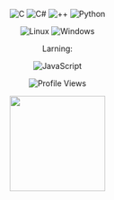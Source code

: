 <p align="center">
    <img src="https://img.shields.io/badge/C%20-%232370ED.svg?style=for-the-badge&logo=c&logoColor=white" alt="C">
    <img src="https://img.shields.io/badge/C%23-%2339AF0D.svg?style=for-the-badge&logo=csharp&logoColor=white" alt="C#">
    <img src="https://img.shields.io/badge/C++%20-%2300599C.svg?style=for-the-badge&logo=c%2B%2B&logoColor=white" alt="++">
    <img src="https://img.shields.io/badge/Python%20-%2314354C.svg?style=for-the-badge&logo=python&logoColor=white" alt="Python">
</p>

<p align="center">
    <img src="https://img.shields.io/badge/Linux-FCC624?style=for-the-badge&logo=linux&logoColor=white" alt="Linux">
    <img src="https://img.shields.io/badge/Windows-00A7FF?style=for-the-badge&logo=windows&logoColor=white" alt="Windows">
</p>

<p align="center">
Larning:
</p>

<p align="center">
    <img src="https://img.shields.io/badge/javascript%23-%f1c232.svg?style=for-the-badge&logo=javascript&logoColor=white" alt="JavaScript">
</p>

<p align="center">
    <img src="https://komarev.com/ghpvc/?username=verticous&style=for-the-badge" alt="Profile Views">
</p>

<div align="center">
    <img src="https://github-readme-stats.vercel.app/api/top-langs/?username=verticous&layout=compact&theme=white&icon_color=2a84ea&hide_border=true&bg_color=00000000&text_color=2a84ea" height="170em" />
</div>
